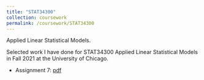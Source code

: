 ```yaml
---
title: "STAT34300"
collection: coursework
permalink: /coursework/STAT34300
---
```


Applied Linear Statistical Models.

Selected work I have done for STAT34300 Applied Linear Statistical Models in Fall 2021 at the University of Chicago.

- Assignment 7: [pdf](https://github.com/ericsclee/ericsclee.github.io/blob/master/files/STAT34300_7.pdf)
